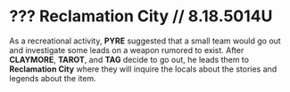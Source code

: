 # ??? Reclamation City // 8.18.5014U

As a recreational activity, **PYRE** suggested that a small team would go out and investigate some leads on a weapon rumored to exist. After **CLAYMORE**, **TAROT**, and **TAG** decide to go out, he leads them to **Reclamation City** where they will inquire the locals about the stories and legends about the item.